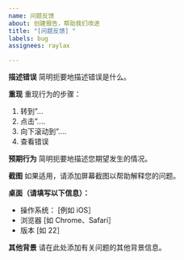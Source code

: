```yaml
---
name: 问题反馈
about: 创建报告，帮助我们改进
title: "[问题反馈] "
labels: bug
assignees: raylax

---
```


**描述错误**
简明扼要地描述错误是什么。

**重现**
重现行为的步骤：
1. 转到”...
2. 点击”....
3. 向下滚动到”....
4. 查看错误

**预期行为**
简明扼要地描述您期望发生的情况。

**截图**
如果适用，请添加屏幕截图以帮助解释您的问题。

**桌面（请填写以下信息）：**
 - 操作系统： [例如 iOS］
 - 浏览器 [如 Chrome、Safari］
 - 版本 [如 22］

**其他背景**
请在此处添加有关问题的其他背景信息。
